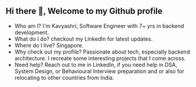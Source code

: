 ## Hi there 👋, Welcome to my Github profile

- Who am I? 
  I'm Kavyashri, Software Engineer with 7+ yrs in backend development.
- What do I do?
  checkout my LinkedIn for latest updates.
- Where do I live?
  Singapore.
- Why check out my profile?
  Passionate about tech, especially backend architecture. I recreate some interesting projects that I come across. 
- Need help?
  Reach out to me in LinkedIn, if you need help in DSA, System Design, or Behavioural Interview preparation and or also for relocating to other countries from India.


<!--
**rkavyashri/rkavyashri** is a ✨ _special_ ✨ repository because its `README.md` (this file) appears on your GitHub profile.

Here are some ideas to get you started:

- 🔭 I’m currently working on ...
- 🌱 I’m currently learning ...
- 👯 I’m looking to collaborate on ...
- 🤔 I’m looking for help with ...
- 💬 Ask me about ...
- 📫 How to reach me: ...
- 😄 Pronouns: ...
- ⚡ Fun fact: ...
-->
